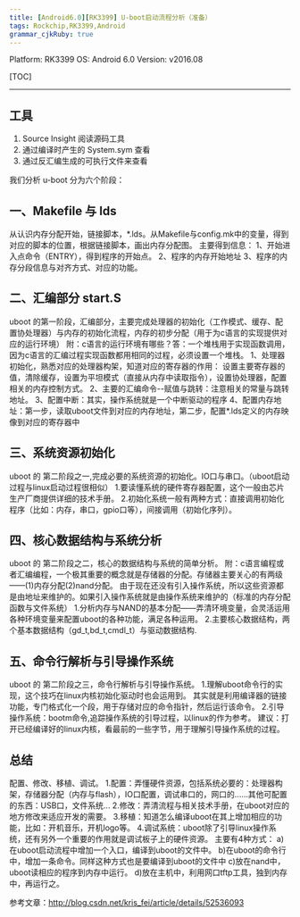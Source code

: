 ```yaml
---
title: [Android6.0][RK3399] U-boot启动流程分析（准备）
tags: Rockchip,RK3399,Android
grammar_cjkRuby: true
---
```

Platform: RK3399
OS: Android 6.0
Version: v2016.08

[TOC]

---
## 工具
1. Source Insight 阅读源码工具
2. 通过编译时产生的 System.sym 查看
3. 通过反汇编生成的可执行文件来查看

我们分析 u-boot 分为六个阶段：
## 一、Makefile 与 lds
从认识内存分配开始，链接脚本，*.lds。从Makefile与config.mk中的变量，得到对应的脚本的位置，根据链接脚本，画出内存分配图。
主要得到信息：
1、开始进入点命令（ENTRY），得到程序的开始点。
2、程序的内存开始地址
3、程序的内存分段信息与对齐方式、对应的功能。

## 二、汇编部分 start.S
uboot 的第一阶段，汇编部分，主要完成处理器的初始化（工作模式、缓存、配置协处理器）与内存的初始化流程，内存的初步分配（用于为c语言的实现提供对应的运行环境）
附：c语言的运行环境有哪些？答：一个堆栈用于实现函数调用，因为c语言的汇编过程实现函数都用相同的过程，必须设置一个堆栈。
1、处理器初始化，熟悉对应的处理器构架，知道对应的寄存器的作用：
设置主要寄存器的值，清除缓存，设置为平坦模式（直接从内存中读取指令），设置协处理器，配置相关的内存控制方式。
2、主要的汇编命令--赋值与跳转：注意相关的常量与跳转地址。
3、配置中断：其实，操作系统就是一个中断驱动的程序
4、配置内存地址：第一步，读取uboot文件到对应的内存地址，第二步，配置*.lds定义的内存映像到对应的寄存器中

## 三、系统资源初始化
uboot 的 第二阶段之一,完成必要的系统资源的初始化。IO口与串口。（uboot启动过程与linux启动过程很相似）
  1.要读懂系统的硬件寄存器配置，这个一般由芯片生产厂商提供详细的技术手册。
2.初始化系统一般有两种方式：直接调用初始化程序（比如：内存，串口，gpio口等），间接调用（初始化序列）。

## 四、核心数据结构与系统分析
uboot 的 第二阶段之二，核心的数据结构与系统的简单分析。
附：c语言编程或者汇编编程，一个极其重要的概念就是存储器的分配。存储器主要关心的有两级——(1)内存分配(2)nand分配。
由于现在还没有引入操作系统，所以这些资源都是由地址来维护的。如果引入操作系统就是由操作系统来维护的（标准的内存分配函数与文件系统）
1.分析内存与NAND的基本分配——弄清环境变量，会灵活运用各种环境变量来配置uboot的各种功能，满足各种运用。
2.主要核心数据结构，两个基本数据结构（gd_t,bd_t,cmdl_t）与驱动数据结构.

## 五、命令行解析与引导操作系统
uboot 的 第二阶段之三，命令行解析与引导操作系统。
1.理解uboot命令行的实现，这个技巧在linux内核初始化驱动时也会运用到。
其实就是利用编译器的链接功能，专门格式化一个段，用于存储对应的命令指针，然后运行该命令。
2.引导操作系统：bootm命令,追踪操作系统的引导过程，以linux的作为参考。
建议：打开已经编译好的linux内核，看最前的一些字节，用于理解引导操作系统的过程。

## 总结
配置、修改、移植、调试。
1.配置：弄懂硬件资源，包括系统必要的：处理器构架，存储器分配（内存与flash），IO口配置，调试串口的，网口的......其他可配置的东西：USB口，文件系统...
2.修改：弄清流程与相关技术手册，在uboot对应的地方修改来适应开发的需要。
3.移植：知道怎么编译uboot在其上增加相应的功能，比如：开机音乐，开机logo等。
4.调试系统：uboot除了引导linux操作系统，还有另外一个重要的作用就是调试板子上的硬件资源。
主要有4种方式：
a)在uboot启动流程中增加一个入口，编译到uboot的文件中。
b)在uboot的命令行中，增加一条命令。同样这种方式也是要编译到uboot的文件中
c)放在nand中，uboot读相应的程序到内存中运行。
d)放在主机中，利用网口tftp工具，独到内存中，再运行之。

参考文章：http://blog.csdn.net/kris_fei/article/details/52536093
